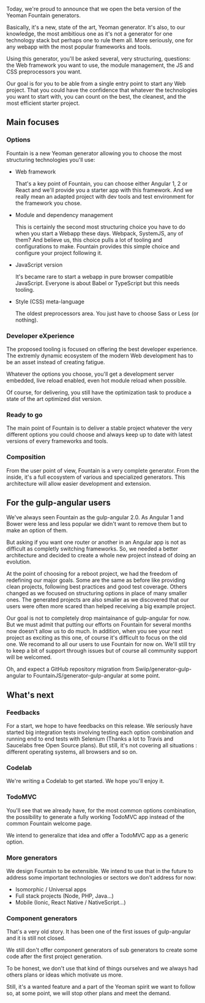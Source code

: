 Today, we're proud to announce that we open the beta version of the Yeoman Fountain generators.

Basically, it's a new, state of the art, Yeoman generator. It's also, to our knowledge, the most ambitious one as it's not a generator for one technology stack but perhaps one to rule them all. More seriously, one for any webapp with the most popular frameworks and tools.

Using this generator, you'll be asked several, very structuring, questions: the Web framework you want to use, the module management, the JS and CSS preprocessors you want.

Our goal is for you to be able from a single entry point to start any Web project. That you could have the confidence that whatever the technologies you want to start with, you can count on the best, the cleanest, and the most efficient starter project.

## Main focuses

### Options
Fountain is a new Yeoman generator allowing you to choose the most structuring technologies you'll use:
- Web framework

  That's a key point of Fountain, you can choose either Angular 1, 2 or React and we'll provide you a starter app with this framework. And we really mean an adapted project with dev tools and test environment for the framework you chose.

- Module and dependency management

  This is certainly the second most structuring choice you have to do when you start a Webapp these days. Webpack, SystemJS, any of them? And believe us, this choice pulls a lot of tooling and configurations to make. Fountain provides this simple choice and configure your project following it.

- JavaScript version

  It's became rare to start a webapp in pure browser compatible JavaScript. Everyone is about Babel or TypeScript but this needs tooling.

- Style (CSS) meta-language

  The oldest preprocessors area. You just have to choose Sass or Less (or nothing).

### Developer eXperience

The proposed tooling is focused on offering the best developer experience. The extremly dynamic ecosystem of the modern Web development has to be an asset instead of creating fatigue.

Whatever the options you choose, you'll get a development server embedded, live reload enabled, even hot module reload when possible.

Of course, for delivering, you still have the optimization task to produce a state of the art optimized dist version.

### Ready to go

The main point of Fountain is to deliver a stable project whatever the very different options you could choose and always keep up to date with latest versions of every frameworks and tools.

### Composition

From the user point of view, Fountain is a very complete generator. From the inside, it's a full ecosystem of various and specialized generators. This architecture will allow easier development and extension.

## For the gulp-angular users

We've always seen Fountain as the gulp-angular 2.0. As Angular 1 and Bower were less and less popular we didn't want to remove them but to make an option of them.

But asking if you want one router or another in an Angular app is not as difficult as completly switching frameworks. So, we needed a better architecture and decided to create a whole new project instead of doing an evolution.

At the point of choosing for a reboot project, we had the freedom of redefining our major goals. Some are the same as before like providing clean projects, following best practices and good test coverage. Others changed as we focused on structuring options in place of many smaller ones. The generated projects are also smaller as we discovered that our users were often more scared than helped receiving a big example project.

Our goal is not to completely drop maintainance of gulp-angular for now. But we must admit that putting our efforts on Fountain for several months now doesn't allow us to do much. In addition, when you see your next project as exciting as this one, of course it's difficult to focus on the old one. We recomand to all our users to use Fountain for now on. We'll still try to keep a bit of support through issues but of course all community support will be welcomed.

Oh, and expect a GitHub repository migration from Swiip/generator-gulp-angular to FountainJS/generator-gulp-angular at some point.

## What's next

### Feedbacks

For a start, we hope to have feedbacks on this release. We seriously have started big integration tests involving testing each option combination and running end to end tests with Selenium (Thanks a lot to Travis and Saucelabs free Open Source plans). But still, it's not covering all situations : different operating systems, all browsers and so on.

### Codelab

We're writing a Codelab to get started. We hope you'll enjoy it.

### TodoMVC

You'll see that we already have, for the most common options combination, the possibility to generate a fully working TodoMVC app instead of the common Fountain welcome page.

We intend to generalize that idea and offer a TodoMVC app as a generic option.

### More generators

We design Fountain to be extensible. We intend to use that in the future to address some important technologies or sectors we don't address for now:
- Isomorphic / Universal apps
- Full stack projects (Node, PHP, Java...)
- Mobile (Ionic, React Native / NativeScript...)

### Component generators

That's a very old story. It has been one of the first issues of gulp-angular and it is still not closed.

We still don't offer component generators of sub generators to create some code after the first project generation.

To be honest, we don't use that kind of things ourselves and we always had others plans or ideas which motivate us more.

Still, it's a wanted feature and a part of the Yeoman spirit we want to follow so, at some point, we will stop other plans and meet the demand.
